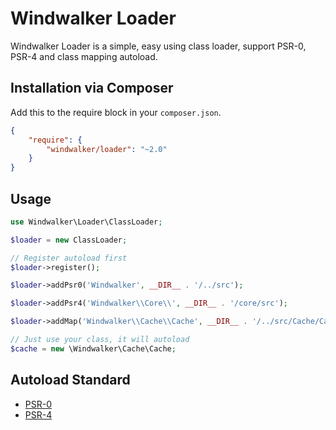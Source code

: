# Windwalker Loader

Windwalker Loader is a simple, easy using class loader, support PSR-0, PSR-4 and class mapping autoload.

## Installation via Composer

Add this to the require block in your `composer.json`.

``` json
{
    "require": {
        "windwalker/loader": "~2.0"
    }
}
```

## Usage

``` php
use Windwalker\Loader\ClassLoader;

$loader = new ClassLoader;

// Register autoload first
$loader->register();

$loader->addPsr0('Windwalker', __DIR__ . '/../src');

$loader->addPsr4('Windwalker\\Core\\', __DIR__ . '/core/src');

$loader->addMap('Windwalker\\Cache\\Cache', __DIR__ . '/../src/Cache/Cache.php');

// Just use your class, it will autoload
$cache = new \Windwalker\Cache\Cache;
```

## Autoload Standard

- [PSR-0](https://github.com/php-fig/fig-standards/blob/master/accepted/PSR-0.md)
- [PSR-4](https://github.com/php-fig/fig-standards/blob/master/accepted/PSR-4-autoloader.md)
